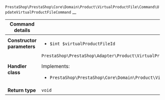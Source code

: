 `PrestaShop\PrestaShop\Core\Domain\Product\VirtualProductFile\Command\UpdateVirtualProductFileCommand`
__

| Command details            |    |
| -------------------------- | -- |
| **Constructor parameters** | <ul> <li>`$int $virtualProductFileId`</li> </ul> |
| **Handler class**          | `PrestaShop\PrestaShop\Adapter\Product\VirtualProduct\CommandHandler\UpdateVirtualProductFileHandler`  <p> Implements: </p> <ul>  <li>`PrestaShop\PrestaShop\Core\Domain\Product\VirtualProductFile\CommandHandler\UpdateVirtualProductFileHandlerInterface`</li>  |
| **Return type** |  `void`  |
